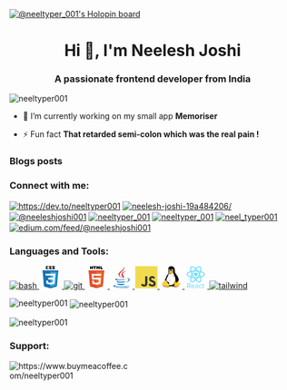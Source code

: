 [![@neeltyper_001's Holopin board](https://holopin.me/neeltyper_001)](https://holopin.io/@neeltyper_001)
<h1 align="center">Hi 👋, I'm Neelesh Joshi</h1>
<h3 align="center">A passionate frontend developer from India</h3>

<p align="left"> <img src="https://komarev.com/ghpvc/?username=neeltyper001&label=Profile%20views&color=0e75b6&style=flat" alt="neeltyper001" /> </p>

- 🔭 I’m currently working on my small app **Memoriser**

- ⚡ Fun fact **That retarded semi-colon which was the real pain !**

### Blogs posts
<!-- BLOG-POST-LIST:START -->
<!-- BLOG-POST-LIST:END -->

<h3 align="left">Connect with me:</h3>
<p align="left">
<a href="https://dev.to/https://dev.to/neeltyper001" target="blank"><img align="center" src="https://raw.githubusercontent.com/rahuldkjain/github-profile-readme-generator/master/src/images/icons/Social/devto.svg" alt="https://dev.to/neeltyper001" height="30" width="40" /></a>
<a href="https://linkedin.com/in/neelesh-joshi-19a484206/" target="blank"><img align="center" src="https://raw.githubusercontent.com/rahuldkjain/github-profile-readme-generator/master/src/images/icons/Social/linked-in-alt.svg" alt="neelesh-joshi-19a484206/" height="30" width="40" /></a>
<a href="https://medium.com/@neeleshjoshi001" target="blank"><img align="center" src="https://raw.githubusercontent.com/rahuldkjain/github-profile-readme-generator/master/src/images/icons/Social/medium.svg" alt="@neeleshjoshi001" height="30" width="40" /></a>
<a href="https://www.codechef.com/users/neeltyper_001" target="blank"><img align="center" src="https://cdn.jsdelivr.net/npm/simple-icons@3.1.0/icons/codechef.svg" alt="neeltyper_001" height="30" width="40" /></a>
<a href="https://www.hackerrank.com/neeltyper_001" target="blank"><img align="center" src="https://raw.githubusercontent.com/rahuldkjain/github-profile-readme-generator/master/src/images/icons/Social/hackerrank.svg" alt="neeltyper_001" height="30" width="40" /></a>
<a href="https://codeforces.com/profile/neel_typer001" target="blank"><img align="center" src="https://raw.githubusercontent.com/rahuldkjain/github-profile-readme-generator/master/src/images/icons/Social/codeforces.svg" alt="neel_typer001" height="30" width="40" /></a>
<a href="/edium.com/feed/@neeleshjoshi001" target="blank"><img align="center" src="https://raw.githubusercontent.com/rahuldkjain/github-profile-readme-generator/master/src/images/icons/Social/rss.svg" alt="edium.com/feed/@neeleshjoshi001" height="30" width="40" /></a>
</p>

<h3 align="left">Languages and Tools:</h3>
<p align="left"> <a href="https://www.gnu.org/software/bash/" target="_blank" rel="noreferrer"> <img src="https://www.vectorlogo.zone/logos/gnu_bash/gnu_bash-icon.svg" alt="bash" width="40" height="40"/> </a> <a href="https://www.w3schools.com/css/" target="_blank" rel="noreferrer"> <img src="https://raw.githubusercontent.com/devicons/devicon/master/icons/css3/css3-original-wordmark.svg" alt="css3" width="40" height="40"/> </a> <a href="https://git-scm.com/" target="_blank" rel="noreferrer"> <img src="https://www.vectorlogo.zone/logos/git-scm/git-scm-icon.svg" alt="git" width="40" height="40"/> </a> <a href="https://www.w3.org/html/" target="_blank" rel="noreferrer"> <img src="https://raw.githubusercontent.com/devicons/devicon/master/icons/html5/html5-original-wordmark.svg" alt="html5" width="40" height="40"/> </a> <a href="https://www.java.com" target="_blank" rel="noreferrer"> <img src="https://raw.githubusercontent.com/devicons/devicon/master/icons/java/java-original.svg" alt="java" width="40" height="40"/> </a> <a href="https://developer.mozilla.org/en-US/docs/Web/JavaScript" target="_blank" rel="noreferrer"> <img src="https://raw.githubusercontent.com/devicons/devicon/master/icons/javascript/javascript-original.svg" alt="javascript" width="40" height="40"/> </a> <a href="https://www.linux.org/" target="_blank" rel="noreferrer"> <img src="https://raw.githubusercontent.com/devicons/devicon/master/icons/linux/linux-original.svg" alt="linux" width="40" height="40"/> </a> <a href="https://reactjs.org/" target="_blank" rel="noreferrer"> <img src="https://raw.githubusercontent.com/devicons/devicon/master/icons/react/react-original-wordmark.svg" alt="react" width="40" height="40"/> </a> <a href="https://tailwindcss.com/" target="_blank" rel="noreferrer"> <img src="https://www.vectorlogo.zone/logos/tailwindcss/tailwindcss-icon.svg" alt="tailwind" width="40" height="40"/> </a> </p>

<p><img align="left" src="https://github-readme-stats.vercel.app/api/top-langs?username=neeltyper001&show_icons=true&locale=en&layout=compact" alt="neeltyper001" /></p>

<p>&nbsp;<img align="center" src="https://github-readme-stats.vercel.app/api?username=neeltyper001&show_icons=true&locale=en" alt="neeltyper001" /></p>

<p><img align="center" src="https://github-readme-streak-stats.herokuapp.com/?user=neeltyper001&" alt="neeltyper001" /></p>
<h3 align="left">Support:</h3>
<p><a href="https://www.buymeacoffee.com/https://www.buymeacoffee.com/neeltyper001"> <img align="left" src="https://cdn.buymeacoffee.com/buttons/v2/default-yellow.png" height="50" width="210" alt="https://www.buymeacoffee.com/neeltyper001" /></a></p><br><br>

